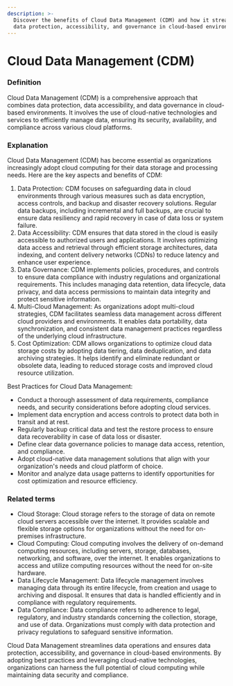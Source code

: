 ```yaml
---
description: >-
  Discover the benefits of Cloud Data Management (CDM) and how it streamlines
  data protection, accessibility, and governance in cloud-based environments.
---
```


# Cloud Data Management (CDM)

### Definition

Cloud Data Management (CDM) is a comprehensive approach that combines data protection, data accessibility, and data governance in cloud-based environments. It involves the use of cloud-native technologies and services to efficiently manage data, ensuring its security, availability, and compliance across various cloud platforms.

### Explanation

Cloud Data Management (CDM) has become essential as organizations increasingly adopt cloud computing for their data storage and processing needs. Here are the key aspects and benefits of CDM:

1. Data Protection: CDM focuses on safeguarding data in cloud environments through various measures such as data encryption, access controls, and backup and disaster recovery solutions. Regular data backups, including incremental and full backups, are crucial to ensure data resiliency and rapid recovery in case of data loss or system failure.
2. Data Accessibility: CDM ensures that data stored in the cloud is easily accessible to authorized users and applications. It involves optimizing data access and retrieval through efficient storage architectures, data indexing, and content delivery networks (CDNs) to reduce latency and enhance user experience.
3. Data Governance: CDM implements policies, procedures, and controls to ensure data compliance with industry regulations and organizational requirements. This includes managing data retention, data lifecycle, data privacy, and data access permissions to maintain data integrity and protect sensitive information.
4. Multi-Cloud Management: As organizations adopt multi-cloud strategies, CDM facilitates seamless data management across different cloud providers and environments. It enables data portability, data synchronization, and consistent data management practices regardless of the underlying cloud infrastructure.
5. Cost Optimization: CDM allows organizations to optimize cloud data storage costs by adopting data tiering, data deduplication, and data archiving strategies. It helps identify and eliminate redundant or obsolete data, leading to reduced storage costs and improved cloud resource utilization.

Best Practices for Cloud Data Management:

* Conduct a thorough assessment of data requirements, compliance needs, and security considerations before adopting cloud services.
* Implement data encryption and access controls to protect data both in transit and at rest.
* Regularly backup critical data and test the restore process to ensure data recoverability in case of data loss or disaster.
* Define clear data governance policies to manage data access, retention, and compliance.
* Adopt cloud-native data management solutions that align with your organization's needs and cloud platform of choice.
* Monitor and analyze data usage patterns to identify opportunities for cost optimization and resource efficiency.

### Related terms

* Cloud Storage: Cloud storage refers to the storage of data on remote cloud servers accessible over the internet. It provides scalable and flexible storage options for organizations without the need for on-premises infrastructure.
* Cloud Computing: Cloud computing involves the delivery of on-demand computing resources, including servers, storage, databases, networking, and software, over the internet. It enables organizations to access and utilize computing resources without the need for on-site hardware.
* Data Lifecycle Management: Data lifecycle management involves managing data through its entire lifecycle, from creation and usage to archiving and disposal. It ensures that data is handled efficiently and in compliance with regulatory requirements.
* Data Compliance: Data compliance refers to adherence to legal, regulatory, and industry standards concerning the collection, storage, and use of data. Organizations must comply with data protection and privacy regulations to safeguard sensitive information.

Cloud Data Management streamlines data operations and ensures data protection, accessibility, and governance in cloud-based environments. By adopting best practices and leveraging cloud-native technologies, organizations can harness the full potential of cloud computing while maintaining data security and compliance.
